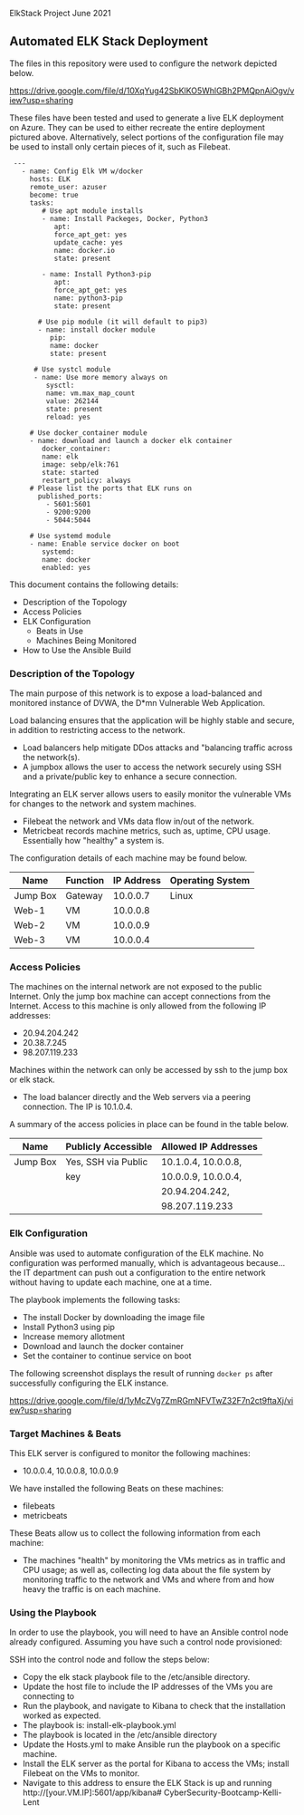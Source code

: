 ElkStack Project June 2021

## Automated ELK Stack Deployment

The files in this repository were used to configure the network depicted below.  

https://drive.google.com/file/d/10XqYug42SbKlKO5WhlGBh2PMQpnAiOgv/view?usp=sharing

These files have been tested and used to generate a live ELK deployment on Azure. They can be used to either recreate the entire deployment pictured above. Alternatively, select portions of the configuration file may be used to install only certain pieces of it, such as Filebeat.

     ---
       - name: Config Elk VM w/docker
         hosts: ELK
         remote_user: azuser
         become: true
         tasks:
            # Use apt module installs
            - name: Install Packeges, Docker, Python3
               apt:
               force_apt_get: yes
               update_cache: yes
               name: docker.io
               state: present

            - name: Install Python3-pip
               apt:
               force_apt_get: yes
               name: python3-pip
               state: present

           # Use pip module (it will default to pip3)
           - name: install docker module
              pip:
              name: docker
              state: present

          # Use systcl module
          - name: Use more memory always on
             sysctl:
             name: vm.max_map_count
             value: 262144
             state: present
             reload: yes

         # Use docker_container module  
         - name: download and launch a docker elk container
            docker_container:
            name: elk
            image: sebp/elk:761
            state: started
            restart_policy: always
         # Please list the ports that ELK runs on
           published_ports:
             - 5601:5601
             - 9200:9200
             - 5044:5044

         # Use systemd module
         - name: Enable service docker on boot
            systemd:
            name: docker
            enabled: yes

This document contains the following details:
 - Description of the Topology
 - Access Policies
 - ELK Configuration
   - Beats in Use
   - Machines Being Monitored
 - How to Use the Ansible Build

### Description of the Topology

The main purpose of this network is to expose a load-balanced and monitored instance of DVWA, the D*mn Vulnerable Web Application.

Load balancing ensures that the application will be highly stable and secure, in addition to restricting access to the network.
 - Load balancers help mitigate DDos attacks and "balancing traffic across the network(s).  
 - A jumpbox allows the user to access the network securely using SSH and a private/public key to enhance a secure connection.

Integrating an ELK server allows users to easily monitor the vulnerable VMs for changes to the network and system machines.
 - Filebeat the network and VMs data flow in/out of the network.
 - Metricbeat records machine metrics, such as, uptime, CPU usage.  Essentially how "healthy" a system is.

The configuration details of each machine may be found below.

| Name     | Function | IP Address | Operating System |
|----------|----------|------------|------------------|
| Jump Box | Gateway  | 10.0.0.7   | Linux            |
| Web-1    | VM       | 10.0.0.8   |                  |
| Web-2    | VM       | 10.0.0.9   |                  |
| Web-3    | VM       | 10.0.0.4   |                  |

### Access Policies

The machines on the internal network are not exposed to the public Internet. Only the jump box machine can accept connections from the Internet. Access to this machine is only allowed from the following IP addresses:
 - 20.94.204.242
 - 20.38.7.245
 - 98.207.119.233

Machines within the network can only be accessed by ssh to the jump box or elk stack.
 - The load balancer directly and the Web servers via a peering connection. The IP is 10.1.0.4.

A summary of the access policies in place can be found in the table below.

| Name     | Publicly Accessible | Allowed IP Addresses |
|----------|---------------------|----------------------|
| Jump Box | Yes, SSH via Public | 10.1.0.4, 10.0.0.8,  |
|          | key                 | 10.0.0.9, 10.0.0.4,  |
|          |                     | 20.94.204.242,       |
|          |                     | 98.207.119.233       |


### Elk Configuration

Ansible was used to automate configuration of the ELK machine. No configuration was performed manually, which is advantageous because...
the IT department can push out a configuration to the entire network without having to update each machine, one at a time.

The playbook implements the following tasks:
 - The install Docker by downloading the image file
 - Install Python3 using pip
 - Increase memory allotment
 - Download and launch the docker container
 - Set the container to continue service on boot 

The following screenshot displays the result of running `docker ps` after successfully configuring the ELK instance.  

https://drive.google.com/file/d/1yMcZVg7ZmRGmNFVTwZ32F7n2ct9ftaXj/view?usp=sharing

### Target Machines & Beats
This ELK server is configured to monitor the following machines:
 - 10.0.0.4, 10.0.0.8, 10.0.0.9

We have installed the following Beats on these machines:
 - filebeats
 - metricbeats

These Beats allow us to collect the following information from each machine:
 - The machines "health" by monitoring the VMs metrics as in traffic and CPU usage; as well as, collecting log data about the file system by monitoring traffic to the network and VMs and where from and how heavy the traffic is on each machine.

### Using the Playbook
In order to use the playbook, you will need to have an Ansible control node already configured. Assuming you have such a control node provisioned: 

SSH into the control node and follow the steps below:
 - Copy the elk stack playbook file to the /etc/ansible directory.
 - Update the host file to include the IP addresses of the VMs you are connecting to 
 - Run the playbook, and navigate to Kibana to check that the installation worked as expected.
 - The playbook is: install-elk-playbook.yml  
 - The playbook is located in the /etc/ansible directory
 - Update the Hosts.yml to make Ansible run the playbook on a specific machine. 
 - Install the ELK server as the portal for Kibana to access the VMs; install Filebeat on the VMs to monitor.
 - Navigate to this address to ensure the ELK Stack is up and running http://[your.VM.IP]:5601/app/kibana# CyberSecurity-Bootcamp-Kelli-Lent
